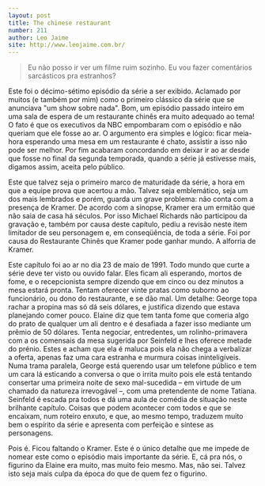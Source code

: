 ```yaml
---
layout: post
title: The chinese restaurant
number: 211
author: Leo Jaime
site: http://www.leojaime.com.br/
---
```


> Eu não posso ir ver um filme ruim sozinho. Eu vou fazer comentários sarcásticos pra estranhos?

Este foi o décimo-sétimo episódio da série a ser exibido. Aclamado por muitos (e também por mim) como o primeiro clássico da série que se anunciava "um show sobre nada". Bom, um episódio passado inteiro em uma sala de espera de um restaurante chinês era muito adequado ao tema! O fato é que os executivos da NBC empombaram com o episódio e não queriam que ele fosse ao ar. O argumento era simples e lógico: ficar meia-hora esperando uma mesa em um restaurante é chato, assistir a isso não pode ser melhor. Por fim acabaram concordando em deixar ir ao ar desde que fosse no final da segunda temporada, quando a série já estivesse mais, digamos assim, aceita pelo público.

Este que talvez seja o primeiro marco de maturidade da série, a hora em que a equipe prova que acertou a mão. Talvez seja emblemático, seja um dos mais lembrados e porém, guarda um grave problema: não conta com a presença de Kramer. De acordo com a sinopse, Kramer era um ermitão que não saia de casa há séculos. Por isso Michael Richards não participou da gravação e, também por causa deste capítulo, pediu a revisão neste item limitador de seu personagem e, em conseqüência, de toda a série. Foi por causa do Restaurante Chinês que Kramer pode ganhar mundo.  A alforria de Kramer.

Este capítulo foi ao ar no dia 23 de maio de 1991. Todo mundo que curte a série deve ter visto ou ouvido falar. Eles ficam ali esperando, mortos de fome, e o recepcionista sempre dizendo que em cinco ou dez minutos a mesa estará pronta. Tentam oferecer vinte pratas como suborno ao funcionário, ou dono do restaurante, e se dão mal. Um detalhe: George topa rachar a propina mas só dá seis dólares, e justifica dizendo que estava planejando comer pouco.  Elaine diz que tem tanta fome que comeria algo do prato de qualquer um ali dentro e é desafiada a fazer isso mediante um prêmio de 50 dólares. Tenta negociar, entredentes, um rolinho-primavera com a os comensais da mesa sugerida por Seinfeld e lhes oferece metade do prénio. Estes e acham que ela é maluca pois ela não chega a verbalizar a oferta, apenas faz uma cara estranha e murmura coisas ininteligíveis. Numa trama paralela, George está querendo usar um telefone público e tem um cara lá esticando a conversa o que o irrita  muito pois ele está tentando consertar uma primeira noite de sexo mal-sucedida – em virtude de um chamado da natureza irrevogável –, com uma pretendente de nome Tatiana. Seinfeld é escada pra todos e dá uma aula de comédia de situação neste brilhante capítulo. Coisas que podem acontecer com todos e que se  encaixam, num roteiro enxuto, e que, ao mesmo tempo, traduzem muito bem o espírito da série e apresenta com perfeição e síntese as personagens.

Pois é. Ficou faltando o Kramer. Este é o único detalhe que me impede de nomear este como o episódio mais importante da série. E, cá pra nós, o figurino da Elaine era muito, mas muito feio mesmo. Mas,  não sei. Talvez isto seja mais culpa da época do que de quem fez o figurino.